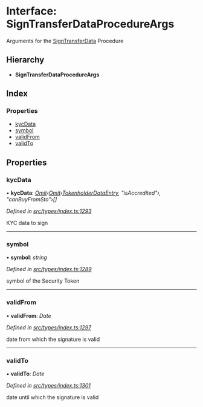# Interface: SignTransferDataProcedureArgs

Arguments for the [SignTransferData](../enums/_types_index_.proceduretype.md#signtransferdata) Procedure

## Hierarchy

* **SignTransferDataProcedureArgs**

## Index

### Properties

* [kycData](_types_index_.signtransferdataprocedureargs.md#kycdata)
* [symbol](_types_index_.signtransferdataprocedureargs.md#symbol)
* [validFrom](_types_index_.signtransferdataprocedureargs.md#validfrom)
* [validTo](_types_index_.signtransferdataprocedureargs.md#validto)

## Properties

###  kycData

• **kycData**: *[Omit](../modules/_types_index_.md#omit)‹[Omit](../modules/_types_index_.md#omit)‹[TokenholderDataEntry](_types_index_.tokenholderdataentry.md), "isAccredited"›, "canBuyFromSto"›[]*

*Defined in [src/types/index.ts:1293](https://github.com/PolymathNetwork/polymath-sdk/blob/e8bbc1e/src/types/index.ts#L1293)*

KYC data to sign

___

###  symbol

• **symbol**: *string*

*Defined in [src/types/index.ts:1289](https://github.com/PolymathNetwork/polymath-sdk/blob/e8bbc1e/src/types/index.ts#L1289)*

symbol of the Security Token

___

###  validFrom

• **validFrom**: *Date*

*Defined in [src/types/index.ts:1297](https://github.com/PolymathNetwork/polymath-sdk/blob/e8bbc1e/src/types/index.ts#L1297)*

date from which the signature is valid

___

###  validTo

• **validTo**: *Date*

*Defined in [src/types/index.ts:1301](https://github.com/PolymathNetwork/polymath-sdk/blob/e8bbc1e/src/types/index.ts#L1301)*

date until which the signature is valid

